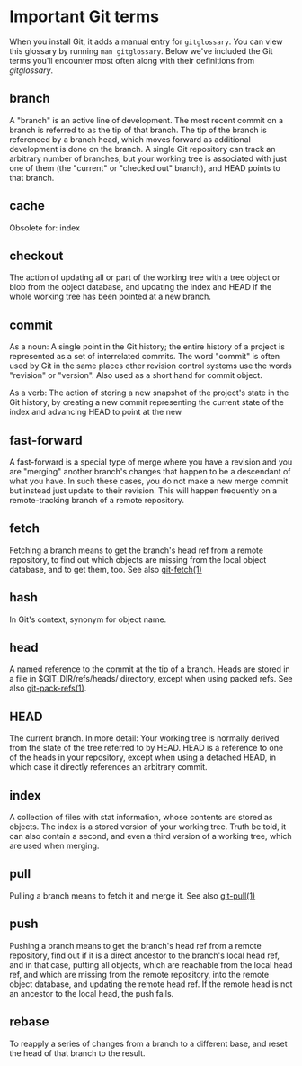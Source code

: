 # Important Git terms

When you install Git, it adds a manual entry for `gitglossary`. You can view
this glossary by running `man gitglossary`. Below we've included the Git terms
you'll encounter most often along with their definitions from _gitglossary_.

## branch

A "branch" is an active line of development. The most recent commit
on a branch is referred to as the tip of that branch. The tip of
the branch is referenced by a branch head, which moves forward as
additional development is done on the branch. A single Git
repository can track an arbitrary number of branches, but your
working tree is associated with just one of them (the "current" or
"checked out" branch), and HEAD points to that branch.

## cache

Obsolete for: index

## checkout

The action of updating all or part of the working tree with a tree
object or blob from the object database, and updating the index and
HEAD if the whole working tree has been pointed at a new branch.

## commit

As a noun: A single point in the Git history; the entire history of
a project is represented as a set of interrelated commits. The word
"commit" is often used by Git in the same places other revision
control systems use the words "revision" or "version". Also used as
a short hand for commit object.

As a verb: The action of storing a new snapshot of the project's
state in the Git history, by creating a new commit representing the
current state of the index and advancing HEAD to point at the new

## fast-forward

A fast-forward is a special type of merge where you have a revision
and you are "merging" another branch's changes that happen to be a
descendant of what you have. In such these cases, you do not make a
new merge commit but instead just update to their revision. This will
happen frequently on a remote-tracking branch of a remote
repository.

## fetch

Fetching a branch means to get the branch's head ref from a remote
repository, to find out which objects are missing from the local
object database, and to get them, too. See also [git-fetch(1)](https://git-scm.com/docs/git-fetch)

## hash

In Git's context, synonym for object name.

## head

A named reference to the commit at the tip of a branch. Heads are
stored in a file in $GIT_DIR/refs/heads/ directory, except when
using packed refs. See also [git-pack-refs(1)](https://git-scm.com/docs/git-pack-refs).

## HEAD

The current branch. In more detail: Your working tree is normally
derived from the state of the tree referred to by HEAD. HEAD is a
reference to one of the heads in your repository, except when using
a detached HEAD, in which case it directly references an arbitrary
commit.

## index

A collection of files with stat information, whose contents are
stored as objects. The index is a stored version of your working
tree. Truth be told, it can also contain a second, and even a third
version of a working tree, which are used when merging.

## pull

Pulling a branch means to fetch it and merge it. See also [git-pull(1)](https://git-scm.com/docs/git-pull)

## push

Pushing a branch means to get the branch's head ref from a remote
repository, find out if it is a direct ancestor to the branch's
local head ref, and in that case, putting all objects, which are
reachable from the local head ref, and which are missing from the
remote repository, into the remote object database, and updating
the remote head ref. If the remote head is not an ancestor to the
local head, the push fails.

## rebase

To reapply a series of changes from a branch to a different base,
and reset the head of that branch to the result.
